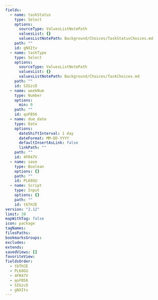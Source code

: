 ```yaml
---
fields:
  - name: taskStatus
    type: Select
    options:
      sourceType: ValuesListNotePath
      valuesList: {}
      valuesListNotePath: Background/Choices/TaskStatusChoices.md
    path: ""
    id: gNXItv
  - name: taskType
    type: Select
    options:
      sourceType: ValuesListNotePath
      valuesList: {}
      valuesListNotePath: Background/Choices/TaskChoices.md
    path: ""
    id: SIGzcD
  - name: weekNum
    type: Number
    options:
      min: 0
    path: ""
    id: qoFB56
  - name: due_date
    type: Date
    options:
      dateShiftInterval: 1 day
      dateFormat: MM-DD-YYYY
      defaultInsertAsLink: false
      linkPath: ""
    path: ""
    id: 4FR47V
  - name: save
    type: Boolean
    options: {}
    path: ""
    id: PL68GU
  - name: Script
    type: Input
    options: {}
    path: ""
    id: tbTHJE
version: "2.12"
limit: 20
mapWithTag: false
icon: package
tagNames: 
filesPaths: 
bookmarksGroups: 
excludes: 
extends: 
savedViews: []
favoriteView: 
fieldsOrder:
  - tbTHJE
  - PL68GU
  - 4FR47V
  - qoFB56
  - SIGzcD
  - gNXItv
---
```


